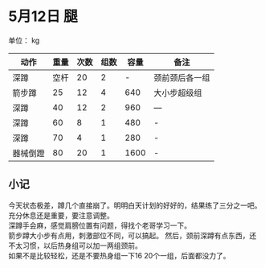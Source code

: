 # 5月12日 腿
单位： kg  

| 动作 | 重量 | 次数 | 组数 | 容量 | 备注 |
| ----- | ----- | ----- | ----- | ----- | ----- |
| 深蹲 | 空杆 | 20 | 2 | - | 颈前颈后各一组 |
| 箭步蹲 | 25 | 12 | 4 | 640 | 大小步超级组 |
| 深蹲 | 40 | 12 | 2 | 960 | — |
| 深蹲 | 60 | 8 | 1 | 480 | - |
| 深蹲 | 70 | 4 | 1 | 280 | - |
| 器械倒蹬 | 80 | 20 | 1 | 1600 | - |

## 小记
今天状态极差，蹲几个直接崩了。明明白天计划的好好的，结果练了三分之一吧。充分休息还是重要，要注意调整。  
深蹲手会麻，感觉肩膀位置有问题，得找个老哥学习一下。  
箭步蹲大小步有点用，刺激部位不同，可以搞起。
然后，颈前深蹲有点东西，还不太习惯，以后热身组可以加一两组颈前。  
如果不是比较轻松，还是不要热身组一下16 20个一组，后面都没力了。  